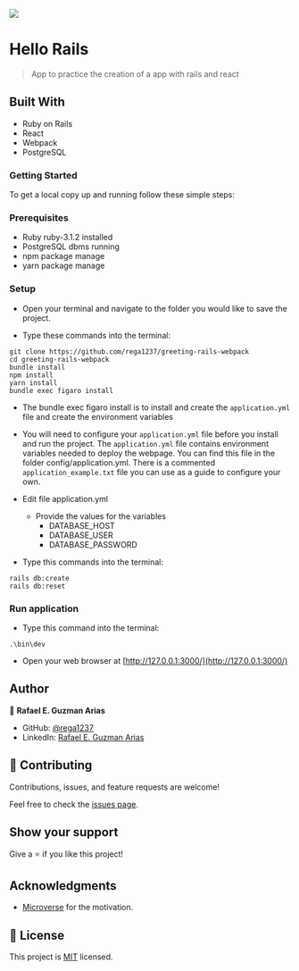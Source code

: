 ![](./app/assets/images/logo.png)

# Hello Rails

> App to practice the creation of a app with rails and react

## Built With

- Ruby on Rails
- React
- Webpack
- PostgreSQL

### Getting Started

To get a local copy up and running follow these simple steps:

### Prerequisites

- Ruby ruby-3.1.2 installed
- PostgreSQL dbms running
- npm package manage
- yarn package manage

### Setup

- Open your terminal and navigate to the folder you would like to save the project.

- Type these commands into the terminal:

```
git clone https://github.com/rega1237/greeting-rails-webpack
cd greeting-rails-webpack
bundle install
npm install
yarn install
bundle exec figaro install
```
- The bundle exec figaro install is to install and create the `application.yml` file and create the environment variables
- You will need to configure your  `application.yml` file before you install and run the project. The `application.yml` file contains environment variables needed to deploy the webpage. You can find this file in the folder config/application.yml. There is a commented `application_example.txt` file you can use as a guide to configure your own.

- Edit file application.yml

  - Provide the values for the variables
    - DATABASE_HOST
    - DATABASE_USER
    - DATABASE_PASSWORD

- Type this commands into the terminal:

```
rails db:create
rails db:reset
```

### Run application

- Type this command into the terminal:

```
.\bin\dev
```

- Open your web browser at [http://127.0.0.1:3000/](http://127.0.0.1:3000/)

## Author

👤 **Rafael E. Guzman Arias**

- GitHub: [@rega1237](https://github.com/rega1237)
- LinkedIn: [Rafael E. Guzman Arias](https://www.linkedin.com/in/rafael-eduardo-guzman/)

## 🤝 Contributing

Contributions, issues, and feature requests are welcome!

Feel free to check the [issues page](../../issues/).

## Show your support

Give a ⭐️ if you like this project!

## Acknowledgments

- [Microverse](https://www.microverse.org/) for the motivation.

## 📝 License

This project is [MIT](./MIT.md) licensed.